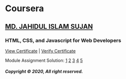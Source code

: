 # Coursera

## [MD. JAHIDUL ISLAM SUJAN](https://mrdeveloperjis.github.io)

### HTML, CSS, and Javascript for Web Developers

[View Certificate](https://mrdeveloperjis.github.io/MyCourses/Certificates/TDBRR3CVHGFY.jpg) | [Verify Certificate](https://www.coursera.org/verify/TDBRR3CVHGFY)

Module Assignment Solution:  [1](https://mrdeveloperjis.github.io/MyCourses/Coursera/html-css-javascript-for-web-developers/module1-solution/QUIZ.txt) [2](https://mrdeveloperjis.github.io/MyCourses/Coursera/html-css-javascript-for-web-developers/module2-solution/) [3](https://mrdeveloperjis.github.io/MyCourses/Coursera/html-css-javascript-for-web-developers/module3-solution/) [4](https://mrdeveloperjis.github.io/MyCourses/Coursera/html-css-javascript-for-web-developers/module4-solution/) [5](https://mrdeveloperjis.github.io/MyCourses/Coursera/html-css-javascript-for-web-developers/module5-solution/)


##### Copyright &copy; 2020, All right reserved.